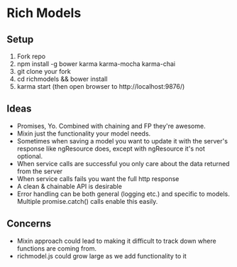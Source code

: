 # Rich Models

## Setup
1. Fork repo
2. npm install -g bower karma karma-mocha karma-chai
3. git clone your fork
4. cd richmodels && bower install
5. karma start (then open browser to http://localhost:9876/)

## Ideas

 - Promises, Yo. Combined with chaining and FP they're awesome.
 - Mixin just the functionality your model needs.
 - Sometimes when saving a model you want to update it with the server's response like ngResource does, except with ngResource it's not optional.
 - When service calls are successful you only care about the data returned from the server
 - When service calls fails you want the full http response
 - A clean & chainable API is desirable
 - Error handling can be both general (logging etc.) and specific to models. Multiple promise.catch() calls enable this easily.

## Concerns

 - Mixin approach could lead to making it difficult to track down where functions are coming from.
 - richmodel.js could grow large as we add functionality to it
